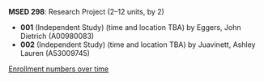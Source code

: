 **MSED 298**: Research Project (2–12 units, by 2)

- **001** (Independent Study) (time and location TBA) by Eggers, John Dietrich (A00980083)
- **002** (Independent Study) (time and location TBA) by Juavinett, Ashley Lauren (A53009745)

[Enrollment numbers over time](./MSED298.tsv)
